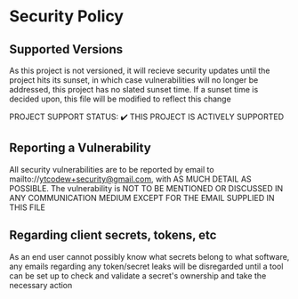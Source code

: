# Security Policy

## Supported Versions

As this project is not versioned, it will recieve security updates until the project hits its sunset, in which case vulnerabilities will no longer be addressed, this project has no slated sunset time. If a sunset time is decided upon, this file will be modified to reflect this change 

PROJECT SUPPORT STATUS: ✔️ THIS PROJECT IS ACTIVELY SUPPORTED

## Reporting a Vulnerability
All security vulnerabilities are to be reported by email to mailto://ytcodew+security@gmail.com, with AS MUCH DETAIL AS POSSIBLE. The vulnerability is NOT TO BE MENTIONED OR DISCUSSED IN ANY COMMUNICATION MEDIUM EXCEPT FOR THE EMAIL SUPPLIED IN THIS FILE

## Regarding client secrets, tokens, etc
As an end user cannot possibly know what secrets belong to what software, any emails regarding any token/secret leaks will be disregarded until a tool can be set up to check and validate a secret's ownership and take the necessary action
